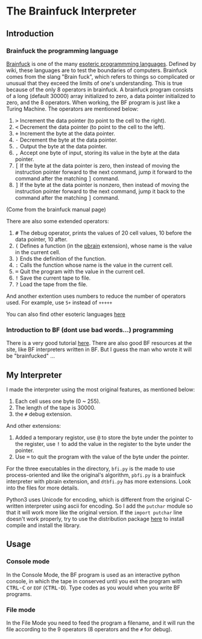 # The Brainfuck Interpreter

## Introduction

### Brainfuck the programming language

[Brainfuck](https://en.wikipedia.org/wiki/Brainfuck) is one of the many [esoteric programmming languages](https://en.wikipedia.org/wiki/Esoteric_programming_language). Defined by wiki, these languages are to test the boundaries of computers. Brainfuck comes from the slang "Brain fuck", which refers to things so complicated or unusual that they exceed the limits of one's understanding. This is true because of the only 8 operators in brainfuck. A brainfuck program consists of a long (default 30000) array initialized to zero, a data pointer initialized to zero, and the 8 operators. When working, the BF program is just like a Turing Machine. The operators are mentioned below:

1.  <kbd>></kbd>  Increment the data pointer (to point to the cell to the right).
2.  <kbd><</kbd>  Decrement the data pointer (to point to the cell to the left).
3.  <kbd>+</kbd>  Increment the byte at the data pointer.
4.  <kbd>-</kbd>  Decrement the byte at the data pointer.
5.  <kbd>.</kbd>  Output the byte at the data pointer.
6.  <kbd>,</kbd>  Accept one byte of input, storing its value in the byte at the data pointer.
7.  <kbd>[</kbd>  If the byte at the data pointer is zero, then instead of moving the instruction pointer forward to the next command, jump it forward to the command after the matching <kbd>]</kbd> command.
8.  <kbd>]</kbd>  If the byte at the data pointer is nonzero, then instead of moving the instruction pointer forward to the next command, jump it back to the command after the matching <kbd>]</kbd> command.

(Come from the brainfuck manual page)

There are also some extended operators:

1.  <kbd>#</kbd>  The debug operator, prints the values of 20 cell values, 10 before the data pointer, 10 after.
2. <kbd>(</kbd>  Defines a function (in the [pbrain](http://www.parkscomputing.com/2014/04/pbrain/) extension), whose name is the value in the current cell.
3. <kbd>)</kbd>  Ends the definition of the function.
4. <kbd>:</kbd>  Calls the function whose name is the value in the current cell.
5. <kbd>=</kbd>  Quit the program with the value in the current cell.
6. <kbd>!</kbd>  Save the current tape to file.
7. <kbd>?</kbd>  Load the tape from the file.

And another extention uses numbers to reduce the number of operators used. For example, use `5+` instead of `+++++`

You can also find other esoteric languages [here](http://esolangs.org/wiki/Language_list)

### Introduction to BF (dont use bad words...) programming

There is a very good tutorial [here](http://www.iwriteiam.nl/Ha_BF.html). There are also good BF resources at the site, like BF interpreters written in BF. But I guess the man who wrote it will be "brainfucked" ...

## My Interpreter

I made the interpreter using the most original features, as mentioned below:

1. Each cell uses one byte (0 ~ 255).
2. The length of the tape is 30000.
3. the `#` debug extension.

And other extensions:

1. Added a temporary registor, use <kbd>@</kbd> to store the byte under the pointer to the register, use <kbd>!</kbd> to add the value in the register to the byte under the pointer.
2. Use <kbd>=</kbd> to quit the program with the value of the byte under the pointer.

For the three executables in the directory, `bfi.py` is the made to use process-oriented and like the original's algorithm, `pbfi.py` is a brainfuck interpreter with pbrain extension, and `dtbfi.py` has more extensions. Look into the files for more details.

Python3 uses Unicode for encoding, which is different from the original C-written interpreter using ascii for encoding. So I add the `putchar` module so that it will work more like the original version. If the `import putchar` line doesn't work properly, try to use the distribution package [here](https://github.com/Irides-Chromium/python_modules/tree/master/modules) to install compile and install the library.

## Usage

### Console mode

In the Console Mode, the BF program is used as an interactive python console, in which the tape in conserved until you exit the program with <kbd>CTRL-C</kbd> or `EOF` (<kbd>CTRL-D</kbd>). Type codes as you would when you write BF programs.

### File mode

In the File Mode you need to feed the program a filename, and it will run the file according to the 9 operators (8 operators and the `#` for debug).
